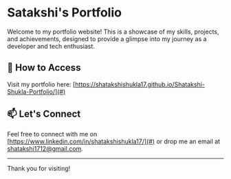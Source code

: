# Satakshi's Portfolio

Welcome to my portfolio website! This is a showcase of my skills, projects, and achievements, designed to provide a glimpse into my journey as a developer and tech enthusiast.

## 🚀 How to Access
Visit my portfolio here: [https://shatakshishukla17.github.io/Shatakshi-Shukla-Portfolio/](#)  

## 📫 Let's Connect
Feel free to connect with me on [https://www.linkedin.com/in/shatakshishukla17/](#) or drop me an email at [shatakshi1712@gmail.com](#).

---
Thank you for visiting!
